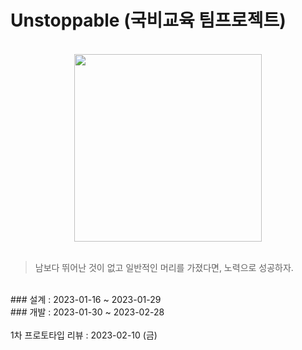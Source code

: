 # Unstoppable (국비교육 팀프로젝트)

<br>
<center>
<img width='300' src='https://img1.daumcdn.net/thumb/R1280x0/?scode=mtistory2&fname=https%3A%2F%2Fblog.kakaocdn.net%2Fdn%2FbjDIMG%2FbtrXhPWmR9Q%2F6Tq6wbH0eR2AxRdimWR8gK%2Fimg.png'>
</center>
  
<br>
<blockquote> 남보다 뛰어난 것이 없고 일반적인 머리를 가졌다면, 노력으로 성공하자.</blockquote>
<br>
<div>### 설계 : 2023-01-16 ~ 2023-01-29</div>
<div>### 개발 : 2023-01-30 ~ 2023-02-28</div>
<br>
1차 프로토타입 리뷰 : 2023-02-10 (금)





